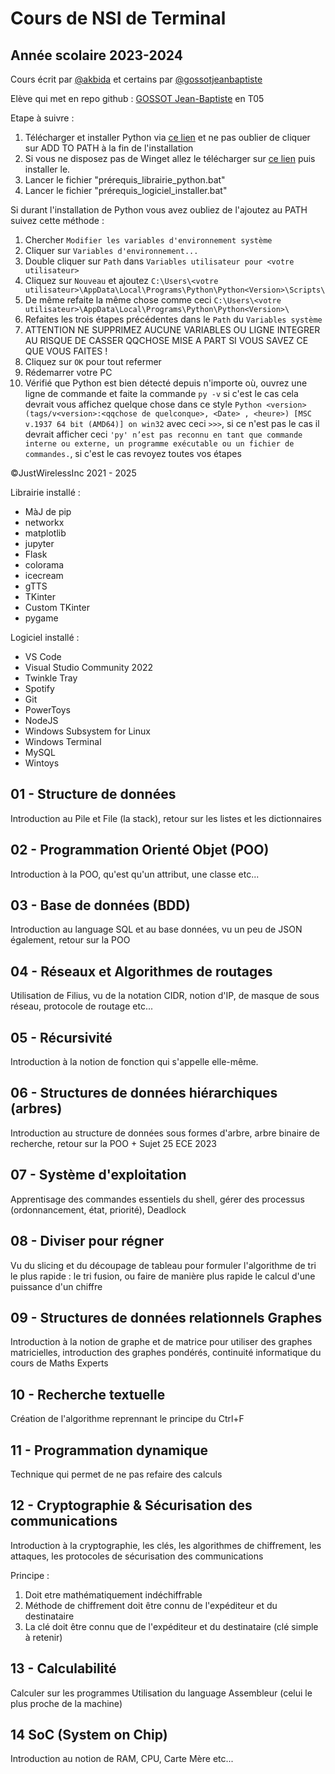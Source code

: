 # Cours de NSI de Terminal

## Année scolaire 2023-2024

Cours écrit par [@akbida](https://github.com/akbida) et certains par [@gossotjeanbaptiste](https://github.com/gossotjeanbaptiste)

Elève qui met en repo github : [GOSSOT Jean-Baptiste](https://github.com/gossotjeanbaptiste) en T05

Etape à suivre :

1) Télécharger et installer Python via [ce lien](https://www.python.org/downloads/) et ne pas oublier de cliquer sur ADD TO PATH à la fin de l'installation
2) Si vous ne disposez pas de Winget allez le télécharger sur [ce lien](https://aka.ms/getwinget) puis installer le.
3) Lancer le fichier "prérequis_librairie_python.bat"
4) Lancer le fichier "prérequis_logiciel_installer.bat"

Si durant l'installation de Python vous avez oubliez de l'ajoutez au PATH suivez cette méthode : 
1) Chercher `Modifier les variables d'environnement système`
2) Cliquer sur `Variables d'environnement...`
3) Double cliquer sur `Path` dans `Variables utilisateur pour <votre utilisateur>` 
4) Cliquez sur `Nouveau` et ajoutez `C:\Users\<votre utilisateur>\AppData\Local\Programs\Python\Python<Version>\Scripts\`
5) De même refaite la même chose comme ceci `C:\Users\<votre utilisateur>\AppData\Local\Programs\Python\Python<Version>\`
6) Refaites les trois étapes précédentes dans le `Path` du `Variables système`
7) ATTENTION NE SUPPRIMEZ AUCUNE VARIABLES OU LIGNE INTEGRER AU RISQUE DE CASSER QQCHOSE MISE A PART SI VOUS SAVEZ CE QUE VOUS FAITES !
8) Cliquez sur `OK` pour tout refermer
9) Rédemarrer votre PC
10) Vérifié que Python est bien détecté depuis n'importe où, ouvrez une ligne de commande et faite la commande `py -v` si c'est le cas cela devrait vous affichez quelque chose dans ce style `Python <version> (tags/v<version>:<qqchose de quelconque>, <Date> , <heure>) [MSC v.1937 64 bit (AMD64)] on win32` avec ceci `>>>`, si ce n'est pas le cas il devrait afficher ceci `'py' n’est pas reconnu en tant que commande interne ou externe, un programme exécutable ou un fichier de commandes.`, si c'est le cas revoyez toutes vos étapes  

©JustWirelessInc 2021 - 2025

Librairie installé :

* MàJ de pip
* networkx
* matplotlib
* jupyter
* Flask
* colorama
* icecream
* gTTS
* TKinter
* Custom TKinter
* pygame

Logiciel installé :

* VS Code
* Visual Studio Community 2022
* Twinkle Tray
* Spotify
* Git
* PowerToys
* NodeJS
* Windows Subsystem for Linux
* Windows Terminal
* MySQL
* Wintoys

## 01 - Structure de données

Introduction au Pile et File (la stack), retour sur les listes et les dictionnaires

## 02 - Programmation Orienté Objet (POO)

Introduction à la POO, qu'est qu'un attribut, une classe etc...

## 03 - Base de données (BDD)

Introduction au language SQL et au base données, vu un peu de JSON également, retour sur la POO

## 04 - Réseaux et Algorithmes de routages

Utilisation de Filius, vu de la notation CIDR, notion d'IP, de masque de sous réseau, protocole de routage etc...

## 05 - Récursivité

Introduction à la notion de fonction qui s'appelle elle-même.

## 06 - Structures de données hiérarchiques (arbres)

Introduction au structure de données sous formes d'arbre, arbre binaire de recherche, retour sur la POO + Sujet 25 ECE 2023

## 07 - Système d'exploitation

Apprentisage des commandes essentiels du shell, gérer des processus (ordonnancement, état, priorité), Deadlock

## 08 - Diviser pour régner

Vu du slicing et du découpage de tableau pour formuler l'algorithme de tri le plus rapide : le tri fusion, ou faire de manière plus rapide le calcul d'une puissance d'un chiffre

## 09 - Structures de données relationnels Graphes

Introduction à la notion de graphe et de matrice pour utiliser des graphes matricielles, introduction des graphes pondérés, continuité informatique du cours de Maths Experts

## 10 - Recherche textuelle

Création de l'algorithme reprennant le principe du Ctrl+F

## 11 - Programmation dynamique

Technique qui permet de ne pas refaire des calculs

## 12 - Cryptographie & Sécurisation des communications

Introduction à la cryptographie, les clés, les algorithmes de chiffrement, les attaques, les protocoles de sécurisation des communications

Principe :

1) Doit etre mathématiquement indéchiffrable
2) Méthode de chiffrement doit être connu de l'expéditeur et du destinataire
3) La clé doit être connu que de l'expéditeur et du destinataire (clé simple à retenir)

## 13 - Calculabilité

Calculer sur les programmes
Utilisation du language Assembleur (celui le plus proche de la machine)

## 14 SoC (System on Chip) 

Introduction au notion de RAM, CPU, Carte Mère etc...
